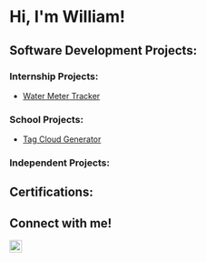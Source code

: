 # Hi, I'm William!

## Software Development Projects:

### Internship Projects:
- [Water Meter Tracker](url)
### School Projects:
- [Tag Cloud Generator](https://github.com/willbranch1/TagCloudGenerator.git)
### Independent Projects:

## Certifications:

## Connect with me!
[<img align="left" alt="WilliamBranch | LinkedIn" width="22px" src="https://cdn.jsdelivr.net/npm/simple-icons@v3/icons/linkedin.svg" />](https://www.linkedin.com/in/william-branch-b1696a255/)
